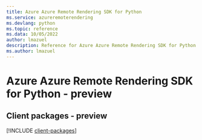 ```yaml
---
title: Azure Azure Remote Rendering SDK for Python
ms.service: azureremoterendering
ms.devlang: python
ms.topic: reference
ms.data: 10/05/2022
author: lmazuel
description: Reference for Azure Azure Remote Rendering SDK for Python
ms.author: lmazuel
---
```

# Azure Azure Remote Rendering SDK for Python - preview

## Client packages - preview
[!INCLUDE [client-packages](azure-remote-rendering-client-index.md)]